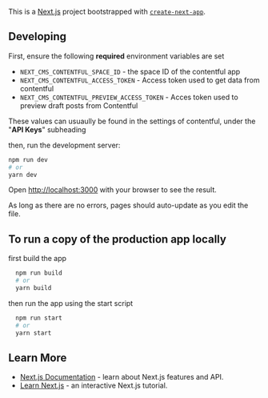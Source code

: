 This is a [Next.js](https://nextjs.org/) project bootstrapped with [`create-next-app`](https://github.com/vercel/next.js/tree/canary/packages/create-next-app).

## Developing

First, ensure the following **required** environment variables are set
* `NEXT_CMS_CONTENTFUL_SPACE_ID` - the space ID of the contentful app
* `NEXT_CMS_CONTENTFUL_ACCESS_TOKEN` - Access token used to get data from contentful
* `NEXT_CMS_CONTENTFUL_PREVIEW_ACCESS_TOKEN` - Acces token used to preview draft posts from Contentful

These values can usuaully be found in the settings of contentful, under the "**API Keys**" subheading

then, run the development server:

```bash
npm run dev
# or
yarn dev
```

Open [http://localhost:3000](http://localhost:3000) with your browser to see the result.

As long as there are no errors, pages should auto-update as you edit the file.

## To run a copy of the production app locally

first build the app

```bash
  npm run build
  # or
  yarn build
```

then run the app using the start script

```bash
  npm run start
  # or
  yarn start
```


## Learn More

- [Next.js Documentation](https://nextjs.org/docs) - learn about Next.js features and API.
- [Learn Next.js](https://nextjs.org/learn) - an interactive Next.js tutorial.
